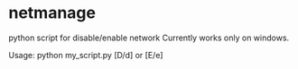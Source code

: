 # netmanage
python script for disable/enable network
Currently works only on windows.

Usage: python my_script.py [D/d] or [E/e]
